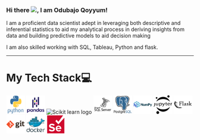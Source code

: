 ### Hi there <img src="https://raw.githubusercontent.com/MartinHeinz/MartinHeinz/master/wave.gif" width="30px">, I am Odubajo Qoyyum!

I am a proficient data scientist adept in leveraging both descriptive and inferential statistics to aid my analytical process in deriving insights from data and building predictive models to aid decision making

I am also skilled working with SQL, Tableau, Python and flask.

---

<h1>My Tech Stack💻</h1>

<img src="https://github.com/devicons/devicon/blob/master/icons/python/python-original-wordmark.svg" alt="Python logo" width="50" height="50" />  <img src="https://github.com/devicons/devicon/blob/master/icons/pandas/pandas-original-wordmark.svg" alt="Pandas logo" width="50" height="50" />  <img src="https://upload.wikimedia.org/wikipedia/commons/0/05/Scikit_learn_logo_small.svg" alt="Scikit learn logo" width="50" height="50" />  <img src="https://github.com/devicons/devicon/blob/master/icons/microsoftsqlserver/microsoftsqlserver-plain-wordmark.svg" alt="Microsoft sql logo" width="50" height="50" />  <img src="https://github.com/devicons/devicon/blob/master/icons/postgresql/postgresql-original-wordmark.svg" alt="Postgresql logo" width="50" height="50" />  <img src="https://github.com/devicons/devicon/blob/master/icons/numpy/numpy-original-wordmark.svg" alt="Numpy logo" width="50" height="50" />  <img src="https://github.com/devicons/devicon/blob/master/icons/jupyter/jupyter-plain-wordmark.svg" alt="Jupyter notebook logo" width="50" height="50" />  <img src="https://github.com/devicons/devicon/blob/master/icons/flask/flask-original-wordmark.svg" alt="Flask logo" width="50" height="50" />  <img src="https://github.com/devicons/devicon/blob/master/icons/git/git-original-wordmark.svg" alt="Git logo" width="50" height="50" />  <img src="https://github.com/devicons/devicon/blob/master/icons/docker/docker-original-wordmark.svg" alt="Docker logo" width="50" height="50" />  <img src="https://github.com/devicons/devicon/blob/master/icons/selenium/selenium-original.svg" alt="Git logo" width="50" height="50" /> 
